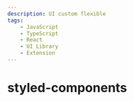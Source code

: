 ```yaml
---
description: UI custom flexible
tags:
    - JavaScript
    - TypeScript
    - React
    - UI Library
    - Extension
---
```


# styled-components
